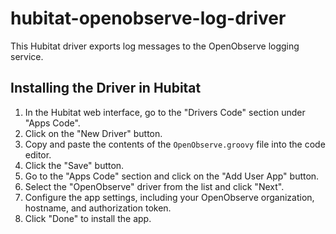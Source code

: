 # hubitat-openobserve-log-driver

This Hubitat driver exports log messages to the OpenObserve logging service.

## Installing the Driver in Hubitat

1. In the Hubitat web interface, go to the "Drivers Code" section under "Apps Code".
2. Click on the "New Driver" button.
3. Copy and paste the contents of the `OpenObserve.groovy` file into the code editor.
4. Click the "Save" button.
5. Go to the "Apps Code" section and click on the "Add User App" button.
6. Select the "OpenObserve" driver from the list and click "Next".
7. Configure the app settings, including your OpenObserve organization, hostname, and authorization token.
8. Click "Done" to install the app.
